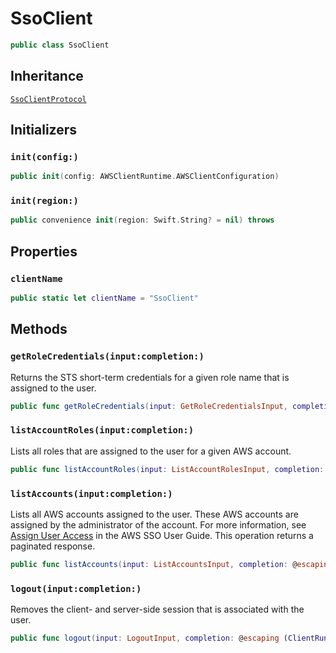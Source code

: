 # SsoClient

``` swift
public class SsoClient 
```

## Inheritance

[`SsoClientProtocol`](/aws-sdk-swift/reference/0.x/AWSSSO/SsoClientProtocol)

## Initializers

### `init(config:)`

``` swift
public init(config: AWSClientRuntime.AWSClientConfiguration) 
```

### `init(region:)`

``` swift
public convenience init(region: Swift.String? = nil) throws 
```

## Properties

### `clientName`

``` swift
public static let clientName = "SsoClient"
```

## Methods

### `getRoleCredentials(input:completion:)`

Returns the STS short-term credentials for a given role name that is assigned to the user.

``` swift
public func getRoleCredentials(input: GetRoleCredentialsInput, completion: @escaping (ClientRuntime.SdkResult<GetRoleCredentialsOutputResponse, GetRoleCredentialsOutputError>) -> Void)
```

### `listAccountRoles(input:completion:)`

Lists all roles that are assigned to the user for a given AWS account.

``` swift
public func listAccountRoles(input: ListAccountRolesInput, completion: @escaping (ClientRuntime.SdkResult<ListAccountRolesOutputResponse, ListAccountRolesOutputError>) -> Void)
```

### `listAccounts(input:completion:)`

Lists all AWS accounts assigned to the user. These AWS accounts are assigned by the administrator of the account. For more information, see [Assign User Access](https://docs.aws.amazon.com/singlesignon/latest/userguide/useraccess.html#assignusers) in the AWS SSO User Guide. This operation returns a paginated response.

``` swift
public func listAccounts(input: ListAccountsInput, completion: @escaping (ClientRuntime.SdkResult<ListAccountsOutputResponse, ListAccountsOutputError>) -> Void)
```

### `logout(input:completion:)`

Removes the client- and server-side session that is associated with the user.

``` swift
public func logout(input: LogoutInput, completion: @escaping (ClientRuntime.SdkResult<LogoutOutputResponse, LogoutOutputError>) -> Void)
```
